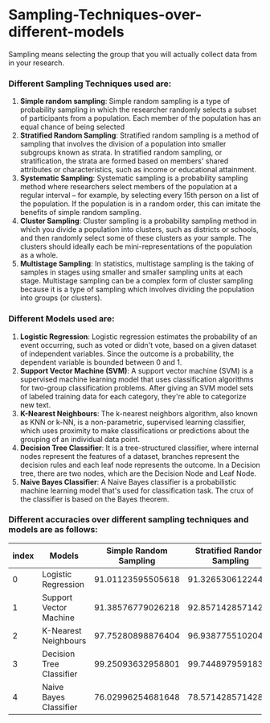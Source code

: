 # Sampling-Techniques-over-different-models
Sampling means selecting the group that you will actually collect data from in your research.

### Different Sampling Techniques used are:
1. **Simple random sampling**: Simple random sampling is a type of probability sampling in which the researcher randomly selects a subset of participants from a population. Each member of the population has an equal chance of being selected
2. **Stratified Random Sampling**: Stratified random sampling is a method of sampling that involves the division of a population into smaller subgroups known as strata. In stratified random sampling, or stratification, the strata are formed based on members' shared attributes or characteristics, such as income or educational attainment.
3. **Systematic Sampling**: Systematic sampling is a probability sampling method where researchers select members of the population at a regular interval – for example, by selecting every 15th person on a list of the population. If the population is in a random order, this can imitate the benefits of simple random sampling.
4. **Cluster Sampling**: Cluster sampling is a probability sampling method in which you divide a population into clusters, such as districts or schools, and then randomly select some of these clusters as your sample. The clusters should ideally each be mini-representations of the population as a whole.
5. **Multistage Sampling**: In statistics, multistage sampling is the taking of samples in stages using smaller and smaller sampling units at each stage. Multistage sampling can be a complex form of cluster sampling because it is a type of sampling which involves dividing the population into groups (or clusters).

### Different Models used are:
1. **Logistic Regression**: Logistic regression estimates the probability of an event occurring, such as voted or didn't vote, based on a given dataset of independent variables. Since the outcome is a probability, the dependent variable is bounded between 0 and 1.
2. **Support Vector Machine (SVM)**: A support vector machine (SVM) is a supervised machine learning model that uses classification algorithms for two-group classification problems. After giving an SVM model sets of labeled training data for each category, they're able to categorize new text.
3. **K-Nearest Neighbours**: The k-nearest neighbors algorithm, also known as KNN or k-NN, is a non-parametric, supervised learning classifier, which uses proximity to make classifications or predictions about the grouping of an individual data point.
4. **Decision Tree Classifier**: It is a tree-structured classifier, where internal nodes represent the features of a dataset, branches represent the decision rules and each leaf node represents the outcome. In a Decision tree, there are two nodes, which are the Decision Node and Leaf Node.
5. **Naive Bayes Classifier**: A Naive Bayes classifier is a probabilistic machine learning model that's used for classification task. The crux of the classifier is based on the Bayes theorem.

### Different accuracies over different sampling techniques and models are as follows:
|index|Models|Simple Random Sampling|Stratified Random Sampling|Sytematic Sampling|Cluster Sampling|Multistage Sampling|
|---|---|---|---|---|---|---|
|0|Logistic Regression|91\.01123595505618|91\.3265306122449|91\.62303664921467|91\.97080291970804|89\.80891719745223|
|1|Support Vector Machine|91\.38576779026218|92\.85714285714286|92\.67015706806284|93\.43065693430657|92\.35668789808918|
|2|K-Nearest Neighbours|97\.75280898876404|96\.93877551020408|92\.67015706806284|91\.97080291970804|92\.99363057324841|
|3|Decision Tree Classifier|99\.25093632958801|99\.74489795918367|98\.95287958115183|97\.08029197080292|100\.0|
|4|Naive Bayes Classifier|76\.02996254681648|78\.57142857142857|80\.10471204188482|65\.69343065693431|77\.07006369426752|

